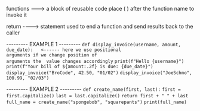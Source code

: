 
functions ---> a block of  reusable code 
	    place  ( ) after the function name to invoke it

return ----> statement used to end a function and send 
			results back to the caller

--------- EXAMPLE 1 --------- 
`def display_invoice(username, amount, due_date):   <------ here we use positional                                                   arguments if we change position of                                               arguments the  value changes accordingly`
    `print(f"Hello {username}")` 
    `print(f"Your bill of ${amount:.2f} is due: {due_date}")` 
`display_invoice("BroCode", 42.50, "01/02")` 
`display_invoice("JoeSchmo", 100.99, "02/03")`

--------- EXAMPLE 2 ---------
`def create_name(first, last):` 
	`first = first.capitalize()` 
	`last = last.capitalize()`
	 `return first + " " + last` 
`full_name = create_name("spongebob", "squarepants")`
`print(full_name)`















